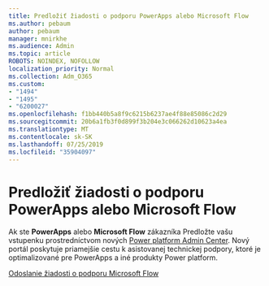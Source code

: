 ```yaml
---
title: Predložiť žiadosti o podporu PowerApps alebo Microsoft Flow
ms.author: pebaum
author: pebaum
manager: mnirkhe
ms.audience: Admin
ms.topic: article
ROBOTS: NOINDEX, NOFOLLOW
localization_priority: Normal
ms.collection: Adm_O365
ms.custom:
- "1494"
- "1495"
- "6200027"
ms.openlocfilehash: f1bb440b5a8f9c6215b6237ae4f88e85086c2d29
ms.sourcegitcommit: 20b6a1fb3f0d899f3b204e3c066262d10623a4ea
ms.translationtype: MT
ms.contentlocale: sk-SK
ms.lasthandoff: 07/25/2019
ms.locfileid: "35904097"
---
```

# <a name="submit-powerapps-or-microsoft-flow-support-requests"></a>Predložiť žiadosti o podporu PowerApps alebo Microsoft Flow

Ak ste **PowerApps** alebo **Microsoft Flow** zákazníka Predložte vašu vstupenku prostredníctvom nových [Power platform Admin Center](https://admin.powerplatform.microsoft.com/support?newTicket&product=15819). Nový portál poskytuje priamejšie cestu k asistovanej technickej podpory, ktoré je optimalizované pre PowerApps a iné produkty Power platform.

[Odoslanie žiadosti o podporu Microsoft Flow](https://admin.powerplatform.microsoft.com/support?newTicket&product=Flow)